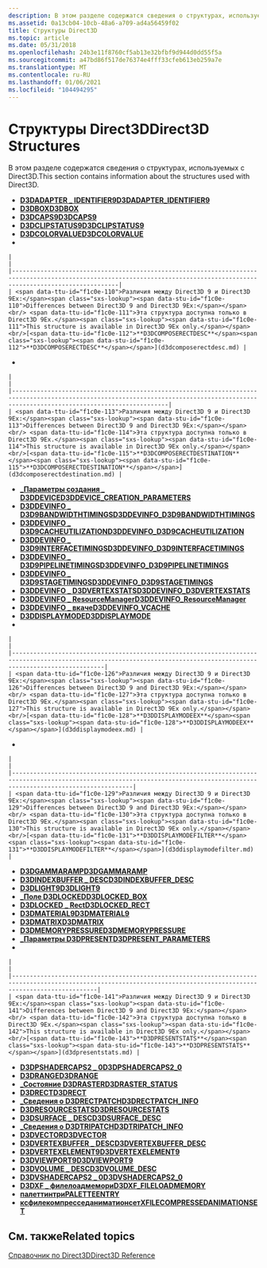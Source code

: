 ```yaml
---
description: В этом разделе содержатся сведения о структурах, используемых с Direct3D.
ms.assetid: 0a13cb04-10cb-48a6-a709-ad4a56459f02
title: Структуры Direct3D
ms.topic: article
ms.date: 05/31/2018
ms.openlocfilehash: 24b3e11f8760cf5ab13e32bfbf9d944d0dd55f5a
ms.sourcegitcommit: a47bd86f517de76374e4fff33cfeb613eb259a7e
ms.translationtype: MT
ms.contentlocale: ru-RU
ms.lasthandoff: 01/06/2021
ms.locfileid: "104494295"
---
```

# <a name="direct3d-structures"></a><span data-ttu-id="f1c0e-103">Структуры Direct3D</span><span class="sxs-lookup"><span data-stu-id="f1c0e-103">Direct3D Structures</span></span>

<span data-ttu-id="f1c0e-104">В этом разделе содержатся сведения о структурах, используемых с Direct3D.</span><span class="sxs-lookup"><span data-stu-id="f1c0e-104">This section contains information about the structures used with Direct3D.</span></span>

-   [<span data-ttu-id="f1c0e-105">**D3DADAPTER \_ IDENTIFIER9**</span><span class="sxs-lookup"><span data-stu-id="f1c0e-105">**D3DADAPTER\_IDENTIFIER9**</span></span>](d3dadapter-identifier9.md)
-   [<span data-ttu-id="f1c0e-106">**D3DBOX**</span><span class="sxs-lookup"><span data-stu-id="f1c0e-106">**D3DBOX**</span></span>](d3dbox.md)
-   [<span data-ttu-id="f1c0e-107">**D3DCAPS9**</span><span class="sxs-lookup"><span data-stu-id="f1c0e-107">**D3DCAPS9**</span></span>](/windows/desktop/api/D3D9Caps/ns-d3d9caps-d3dcaps9)
-   [<span data-ttu-id="f1c0e-108">**D3DCLIPSTATUS9**</span><span class="sxs-lookup"><span data-stu-id="f1c0e-108">**D3DCLIPSTATUS9**</span></span>](d3dclipstatus9.md)
-   [<span data-ttu-id="f1c0e-109">**D3DCOLORVALUE**</span><span class="sxs-lookup"><span data-stu-id="f1c0e-109">**D3DCOLORVALUE**</span></span>](d3dcolorvalue.md)
-   

    |                                                                                                                                                                          |
    |--------------------------------------------------------------------------------------------------------------------------------------------------------------------------|
    | <span data-ttu-id="f1c0e-110">Различия между Direct3D 9 и Direct3D 9Ex:</span><span class="sxs-lookup"><span data-stu-id="f1c0e-110">Differences between Direct3D 9 and Direct3D 9Ex:</span></span><br/> <span data-ttu-id="f1c0e-111">Эта структура доступна только в Direct3D 9Ex.</span><span class="sxs-lookup"><span data-stu-id="f1c0e-111">This structure is available in Direct3D 9Ex only.</span></span><br/>[<span data-ttu-id="f1c0e-112">**D3DCOMPOSERECTDESC**</span><span class="sxs-lookup"><span data-stu-id="f1c0e-112">**D3DCOMPOSERECTDESC**</span></span>](d3dcomposerectdesc.md) |

    

     

-   

    |                                                                                                                                                                                        |
    |----------------------------------------------------------------------------------------------------------------------------------------------------------------------------------------|
    | <span data-ttu-id="f1c0e-113">Различия между Direct3D 9 и Direct3D 9Ex:</span><span class="sxs-lookup"><span data-stu-id="f1c0e-113">Differences between Direct3D 9 and Direct3D 9Ex:</span></span><br/> <span data-ttu-id="f1c0e-114">Эта структура доступна только в Direct3D 9Ex.</span><span class="sxs-lookup"><span data-stu-id="f1c0e-114">This structure is available in Direct3D 9Ex only.</span></span><br/>[<span data-ttu-id="f1c0e-115">**D3DCOMPOSERECTDESTINATION**</span><span class="sxs-lookup"><span data-stu-id="f1c0e-115">**D3DCOMPOSERECTDESTINATION**</span></span>](d3dcomposerectdestination.md) |

    

     

-   [<span data-ttu-id="f1c0e-116">**\_Параметры создания \_ D3DDEVICE**</span><span class="sxs-lookup"><span data-stu-id="f1c0e-116">**D3DDEVICE\_CREATION\_PARAMETERS**</span></span>](d3ddevice-creation-parameters.md)
-   [<span data-ttu-id="f1c0e-117">**D3DDEVINFO \_ D3D9BANDWIDTHTIMINGS**</span><span class="sxs-lookup"><span data-stu-id="f1c0e-117">**D3DDEVINFO\_D3D9BANDWIDTHTIMINGS**</span></span>](d3ddevinfo-d3d9bandwidthtimings.md)
-   [<span data-ttu-id="f1c0e-118">**D3DDEVINFO \_ D3D9CACHEUTILIZATION**</span><span class="sxs-lookup"><span data-stu-id="f1c0e-118">**D3DDEVINFO\_D3D9CACHEUTILIZATION**</span></span>](d3ddevinfo-d3d9cacheutilization.md)
-   [<span data-ttu-id="f1c0e-119">**D3DDEVINFO \_ D3D9INTERFACETIMINGS**</span><span class="sxs-lookup"><span data-stu-id="f1c0e-119">**D3DDEVINFO\_D3D9INTERFACETIMINGS**</span></span>](d3ddevinfo-d3d9interfacetimings.md)
-   [<span data-ttu-id="f1c0e-120">**D3DDEVINFO \_ D3D9PIPELINETIMINGS**</span><span class="sxs-lookup"><span data-stu-id="f1c0e-120">**D3DDEVINFO\_D3D9PIPELINETIMINGS**</span></span>](d3ddevinfo-d3d9pipelinetimings.md)
-   [<span data-ttu-id="f1c0e-121">**D3DDEVINFO \_ D3D9STAGETIMINGS**</span><span class="sxs-lookup"><span data-stu-id="f1c0e-121">**D3DDEVINFO\_D3D9STAGETIMINGS**</span></span>](d3ddevinfo-d3d9stagetimings.md)
-   [<span data-ttu-id="f1c0e-122">**D3DDEVINFO \_ D3DVERTEXSTATS**</span><span class="sxs-lookup"><span data-stu-id="f1c0e-122">**D3DDEVINFO\_D3DVERTEXSTATS**</span></span>](d3ddevinfo-d3dvertexstats.md)
-   [<span data-ttu-id="f1c0e-123">**D3DDEVINFO \_ ResourceManager**</span><span class="sxs-lookup"><span data-stu-id="f1c0e-123">**D3DDEVINFO\_ResourceManager**</span></span>](d3ddevinfo-resourcemanager.md)
-   [<span data-ttu-id="f1c0e-124">**D3DDEVINFO \_ вкаче**</span><span class="sxs-lookup"><span data-stu-id="f1c0e-124">**D3DDEVINFO\_VCACHE**</span></span>](d3ddevinfo-vcache.md)
-   [<span data-ttu-id="f1c0e-125">**D3DDISPLAYMODE**</span><span class="sxs-lookup"><span data-stu-id="f1c0e-125">**D3DDISPLAYMODE**</span></span>](d3ddisplaymode.md)
-   

    |                                                                                                                                                                      |
    |----------------------------------------------------------------------------------------------------------------------------------------------------------------------|
    | <span data-ttu-id="f1c0e-126">Различия между Direct3D 9 и Direct3D 9Ex:</span><span class="sxs-lookup"><span data-stu-id="f1c0e-126">Differences between Direct3D 9 and Direct3D 9Ex:</span></span><br/> <span data-ttu-id="f1c0e-127">Эта структура доступна только в Direct3D 9Ex.</span><span class="sxs-lookup"><span data-stu-id="f1c0e-127">This structure is available in Direct3D 9Ex only.</span></span><br/>[<span data-ttu-id="f1c0e-128">**D3DDISPLAYMODEEX**</span><span class="sxs-lookup"><span data-stu-id="f1c0e-128">**D3DDISPLAYMODEEX**</span></span>](d3ddisplaymodeex.md) |

    

     

-   

    |                                                                                                                                                                              |
    |------------------------------------------------------------------------------------------------------------------------------------------------------------------------------|
    | <span data-ttu-id="f1c0e-129">Различия между Direct3D 9 и Direct3D 9Ex:</span><span class="sxs-lookup"><span data-stu-id="f1c0e-129">Differences between Direct3D 9 and Direct3D 9Ex:</span></span><br/> <span data-ttu-id="f1c0e-130">Эта структура доступна только в Direct3D 9Ex.</span><span class="sxs-lookup"><span data-stu-id="f1c0e-130">This structure is available in Direct3D 9Ex only.</span></span><br/>[<span data-ttu-id="f1c0e-131">**D3DDISPLAYMODEFILTER**</span><span class="sxs-lookup"><span data-stu-id="f1c0e-131">**D3DDISPLAYMODEFILTER**</span></span>](d3ddisplaymodefilter.md) |

    

     

-   [<span data-ttu-id="f1c0e-132">**D3DGAMMARAMP**</span><span class="sxs-lookup"><span data-stu-id="f1c0e-132">**D3DGAMMARAMP**</span></span>](d3dgammaramp.md)
-   [<span data-ttu-id="f1c0e-133">**D3DINDEXBUFFER \_ DESC**</span><span class="sxs-lookup"><span data-stu-id="f1c0e-133">**D3DINDEXBUFFER\_DESC**</span></span>](d3dindexbuffer-desc.md)
-   [<span data-ttu-id="f1c0e-134">**D3DLIGHT9**</span><span class="sxs-lookup"><span data-stu-id="f1c0e-134">**D3DLIGHT9**</span></span>](d3dlight9.md)
-   [<span data-ttu-id="f1c0e-135">**\_Поле D3DLOCKED**</span><span class="sxs-lookup"><span data-stu-id="f1c0e-135">**D3DLOCKED\_BOX**</span></span>](d3dlocked-box.md)
-   [<span data-ttu-id="f1c0e-136">**D3DLOCKED \_ Rect**</span><span class="sxs-lookup"><span data-stu-id="f1c0e-136">**D3DLOCKED\_RECT**</span></span>](d3dlocked-rect.md)
-   [<span data-ttu-id="f1c0e-137">**D3DMATERIAL9**</span><span class="sxs-lookup"><span data-stu-id="f1c0e-137">**D3DMATERIAL9**</span></span>](d3dmaterial9.md)
-   [<span data-ttu-id="f1c0e-138">**D3DMATRIX**</span><span class="sxs-lookup"><span data-stu-id="f1c0e-138">**D3DMATRIX**</span></span>](d3dmatrix.md)
-   [<span data-ttu-id="f1c0e-139">**D3DMEMORYPRESSURE**</span><span class="sxs-lookup"><span data-stu-id="f1c0e-139">**D3DMEMORYPRESSURE**</span></span>](d3dmemorypressure.md)
-   [<span data-ttu-id="f1c0e-140">**\_Параметры D3DPRESENT**</span><span class="sxs-lookup"><span data-stu-id="f1c0e-140">**D3DPRESENT\_PARAMETERS**</span></span>](d3dpresent-parameters.md)
-   

    |                                                                                                                                                                    |
    |--------------------------------------------------------------------------------------------------------------------------------------------------------------------|
    | <span data-ttu-id="f1c0e-141">Различия между Direct3D 9 и Direct3D 9Ex:</span><span class="sxs-lookup"><span data-stu-id="f1c0e-141">Differences between Direct3D 9 and Direct3D 9Ex:</span></span><br/> <span data-ttu-id="f1c0e-142">Эта структура доступна только в Direct3D 9Ex.</span><span class="sxs-lookup"><span data-stu-id="f1c0e-142">This structure is available in Direct3D 9Ex only.</span></span><br/>[<span data-ttu-id="f1c0e-143">**D3DPRESENTSTATS**</span><span class="sxs-lookup"><span data-stu-id="f1c0e-143">**D3DPRESENTSTATS**</span></span>](d3dpresentstats.md) |

    

     

-   [<span data-ttu-id="f1c0e-144">**D3DPSHADERCAPS2 \_ 0**</span><span class="sxs-lookup"><span data-stu-id="f1c0e-144">**D3DPSHADERCAPS2\_0**</span></span>](/windows/desktop/api/D3D9Caps/ns-d3d9caps-d3dpshadercaps2_0)
-   [<span data-ttu-id="f1c0e-145">**D3DRANGE**</span><span class="sxs-lookup"><span data-stu-id="f1c0e-145">**D3DRANGE**</span></span>](d3drange.md)
-   [<span data-ttu-id="f1c0e-146">**\_Состояние D3DRASTER**</span><span class="sxs-lookup"><span data-stu-id="f1c0e-146">**D3DRASTER\_STATUS**</span></span>](d3draster-status.md)
-   [<span data-ttu-id="f1c0e-147">**D3DRECT**</span><span class="sxs-lookup"><span data-stu-id="f1c0e-147">**D3DRECT**</span></span>](d3drect.md)
-   [<span data-ttu-id="f1c0e-148">**\_Сведения о D3DRECTPATCH**</span><span class="sxs-lookup"><span data-stu-id="f1c0e-148">**D3DRECTPATCH\_INFO**</span></span>](d3drectpatch-info.md)
-   [<span data-ttu-id="f1c0e-149">**D3DRESOURCESTATS**</span><span class="sxs-lookup"><span data-stu-id="f1c0e-149">**D3DRESOURCESTATS**</span></span>](d3dresourcestats.md)
-   [<span data-ttu-id="f1c0e-150">**D3DSURFACE \_ DESC**</span><span class="sxs-lookup"><span data-stu-id="f1c0e-150">**D3DSURFACE\_DESC**</span></span>](d3dsurface-desc.md)
-   [<span data-ttu-id="f1c0e-151">**\_Сведения о D3DTRIPATCH**</span><span class="sxs-lookup"><span data-stu-id="f1c0e-151">**D3DTRIPATCH\_INFO**</span></span>](d3dtripatch-info.md)
-   [<span data-ttu-id="f1c0e-152">**D3DVECTOR**</span><span class="sxs-lookup"><span data-stu-id="f1c0e-152">**D3DVECTOR**</span></span>](d3dvector.md)
-   [<span data-ttu-id="f1c0e-153">**D3DVERTEXBUFFER \_ DESC**</span><span class="sxs-lookup"><span data-stu-id="f1c0e-153">**D3DVERTEXBUFFER\_DESC**</span></span>](d3dvertexbuffer-desc.md)
-   [<span data-ttu-id="f1c0e-154">**D3DVERTEXELEMENT9**</span><span class="sxs-lookup"><span data-stu-id="f1c0e-154">**D3DVERTEXELEMENT9**</span></span>](d3dvertexelement9.md)
-   [<span data-ttu-id="f1c0e-155">**D3DVIEWPORT9**</span><span class="sxs-lookup"><span data-stu-id="f1c0e-155">**D3DVIEWPORT9**</span></span>](d3dviewport9.md)
-   [<span data-ttu-id="f1c0e-156">**D3DVOLUME \_ DESC**</span><span class="sxs-lookup"><span data-stu-id="f1c0e-156">**D3DVOLUME\_DESC**</span></span>](d3dvolume-desc.md)
-   [<span data-ttu-id="f1c0e-157">**D3DVSHADERCAPS2 \_ 0**</span><span class="sxs-lookup"><span data-stu-id="f1c0e-157">**D3DVSHADERCAPS2\_0**</span></span>](/windows/desktop/api/D3D9Caps/ns-d3d9caps-d3dvshadercaps2_0)
-   [<span data-ttu-id="f1c0e-158">**D3DXF \_ филелоадмемори**</span><span class="sxs-lookup"><span data-stu-id="f1c0e-158">**D3DXF\_FILELOADMEMORY**</span></span>](d3dxf-fileloadmemory.md)
-   [<span data-ttu-id="f1c0e-159">**палеттинтри**</span><span class="sxs-lookup"><span data-stu-id="f1c0e-159">**PALETTEENTRY**</span></span>](/windows/win32/api/wingdi/ns-wingdi-paletteentry)
-   [<span data-ttu-id="f1c0e-160">**ксфилекомпресседаниматионсет**</span><span class="sxs-lookup"><span data-stu-id="f1c0e-160">**XFILECOMPRESSEDANIMATIONSET**</span></span>](xfilecompressedanimationset.md)

## <a name="related-topics"></a><span data-ttu-id="f1c0e-161">См. также</span><span class="sxs-lookup"><span data-stu-id="f1c0e-161">Related topics</span></span>

<dl> <dt>

[<span data-ttu-id="f1c0e-162">Справочник по Direct3D</span><span class="sxs-lookup"><span data-stu-id="f1c0e-162">Direct3D Reference</span></span>](dx9-graphics-reference-d3d.md)
</dt> </dl>

 

 




